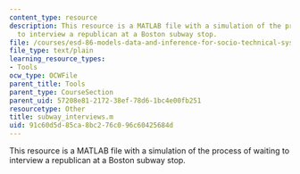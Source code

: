 ```yaml
---
content_type: resource
description: This resource is a MATLAB file with a simulation of the process of waiting
  to interview a republican at a Boston subway stop.
file: /courses/esd-86-models-data-and-inference-for-socio-technical-systems-spring-2007/91c60d5d85ca8bc276c096c60425684d_subway_interviews.m
file_type: text/plain
learning_resource_types:
- Tools
ocw_type: OCWFile
parent_title: Tools
parent_type: CourseSection
parent_uid: 57208e81-2172-38ef-78d6-1bc4e00fb251
resourcetype: Other
title: subway_interviews.m
uid: 91c60d5d-85ca-8bc2-76c0-96c60425684d
---
```

This resource is a MATLAB file with a simulation of the process of waiting to interview a republican at a Boston subway stop.


